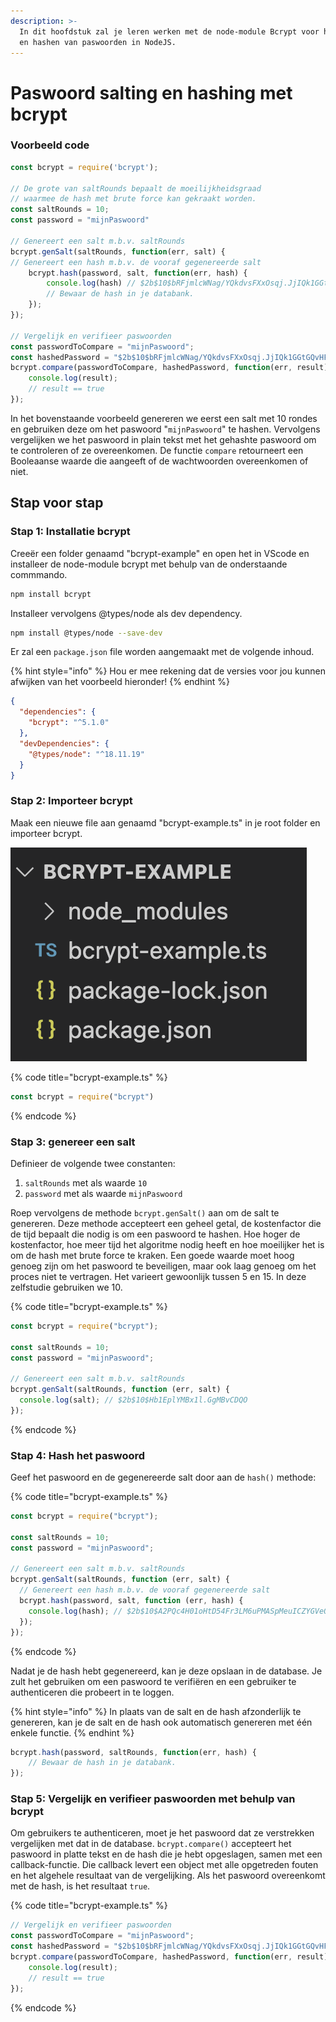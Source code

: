 ```yaml
---
description: >-
  In dit hoofdstuk zal je leren werken met de node-module Bcrypt voor het salten
  en hashen van paswoorden in NodeJS.
---
```


# Paswoord salting en hashing met bcrypt

### Voorbeeld code

```typescript
const bcrypt = require('bcrypt');

// De grote van saltRounds bepaalt de moeilijkheidsgraad
// waarmee de hash met brute force kan gekraakt worden.
const saltRounds = 10;
const password = "mijnPaswoord"

// Genereert een salt m.b.v. saltRounds
bcrypt.genSalt(saltRounds, function(err, salt) {
// Genereert een hash m.b.v. de vooraf gegenereerde salt
    bcrypt.hash(password, salt, function(err, hash) {
        console.log(hash) // $2b$10$bRFjmlcWNag/YQkdvsFXxOsqj.JjIQk1GGtGQvHFmkcZ09yaPoYdu
        // Bewaar de hash in je databank.
    });
});

// Vergelijk en verifieer paswoorden
const passwordToCompare = "mijnPaswoord";
const hashedPassword = "$2b$10$bRFjmlcWNag/YQkdvsFXxOsqj.JjIQk1GGtGQvHFmkcZ09yaPoYdu";
bcrypt.compare(passwordToCompare, hashedPassword, function(err, result) {
    console.log(result);
    // result == true
});
```

In het bovenstaande voorbeeld genereren we eerst een salt met 10 rondes en gebruiken deze om het paswoord "`mijnPaswoord`" te hashen. Vervolgens vergelijken we het paswoord in plain tekst met het gehashte paswoord om te controleren of ze overeenkomen. De functie `compare` retourneert een Booleaanse waarde die aangeeft of de wachtwoorden overeenkomen of niet.

## Stap voor stap

### Stap 1: Installatie bcrypt

Creeër een folder genaamd "bcrypt-example" en open het in VScode en installeer de node-module bcrypt met behulp van de onderstaande commmando.

```sh
npm install bcrypt
```

Installeer vervolgens @types/node als dev dependency.

```sh
npm install @types/node --save-dev
```

Er zal een `package.json` file worden aangemaakt met de volgende inhoud.

{% hint style="info" %}
Hou er mee rekening dat de versies voor jou kunnen afwijken van het voorbeeld hieronder!
{% endhint %}

```json
{
  "dependencies": {
    "bcrypt": "^5.1.0"
  },
  "devDependencies": {
    "@types/node": "^18.11.19"
  }
}
```

### Stap 2: Importeer bcrypt

Maak een nieuwe file aan genaamd "bcrypt-example.ts" in je root folder en importeer bcrypt.

![](<../../../.gitbook/assets/image (2) (2).png>)

{% code title="bcrypt-example.ts" %}
```typescript
const bcrypt = require("bcrypt")
```
{% endcode %}

### Stap 3: genereer een salt

Definieer de volgende twee constanten:

1. `saltRounds` met als waarde `10`
2. `password` met als waarde `mijnPaswoord`

Roep vervolgens de methode `bcrypt.genSalt()` aan om de salt te genereren. Deze methode accepteert een geheel getal, de kostenfactor die de tijd bepaalt die nodig is om een paswoord te hashen. Hoe hoger de kostenfactor, hoe meer tijd het algoritme nodig heeft en hoe moeilijker het is om de hash met brute force te kraken. Een goede waarde moet hoog genoeg zijn om het paswoord te beveiligen, maar ook laag genoeg om het proces niet te vertragen. Het varieert gewoonlijk tussen 5 en 15. In deze zelfstudie gebruiken we 10.

{% code title="bcrypt-example.ts" %}
```typescript
const bcrypt = require("bcrypt");

const saltRounds = 10;
const password = "mijnPaswoord";

// Genereert een salt m.b.v. saltRounds
bcrypt.genSalt(saltRounds, function (err, salt) {
  console.log(salt); // $2b$10$Hb1EplYMBx1l.GgMBvCDQO
});
```
{% endcode %}

### Stap 4: Hash het paswoord

Geef het paswoord en de gegenereerde salt door aan de `hash()` methode:

{% code title="bcrypt-example.ts" %}
```typescript
const bcrypt = require("bcrypt");

const saltRounds = 10;
const password = "mijnPaswoord";

// Genereert een salt m.b.v. saltRounds
bcrypt.genSalt(saltRounds, function (err, salt) {
  // Genereert een hash m.b.v. de vooraf gegenereerde salt
  bcrypt.hash(password, salt, function (err, hash) {
    console.log(hash); // $2b$10$A2PQc4H01oHtD54Fr3LM6uPMASpMeuICZYGVeOZWVqHVOnhu8FK4O
  });
});
```
{% endcode %}

Nadat je de hash hebt gegenereerd, kan je deze opslaan in de database. Je zult het gebruiken om een paswoord te verifiëren en een gebruiker te authenticeren die probeert in te loggen.

{% hint style="info" %}
In plaats van de salt en de hash afzonderlijk te genereren, kan je de salt en de hash ook automatisch genereren met één enkele functie.
{% endhint %}

```typescript
bcrypt.hash(password, saltRounds, function(err, hash) {
    // Bewaar de hash in je databank.
});
```

### Stap 5: Vergelijk en verifieer paswoorden met behulp van bcrypt

Om gebruikers te authenticeren, moet je het paswoord dat ze verstrekken vergelijken met dat in de database. `bcrypt.compare()` accepteert het paswoord in platte tekst en de hash die je hebt opgeslagen, samen met een callback-functie. Die callback levert een object met alle opgetreden fouten en het algehele resultaat van de vergelijking. Als het paswoord overeenkomt met de hash, is het resultaat `true`.

{% code title="bcrypt-example.ts" %}
```typescript
// Vergelijk en verifieer paswoorden
const passwordToCompare = "mijnPaswoord";
const hashedPassword = "$2b$10$bRFjmlcWNag/YQkdvsFXxOsqj.JjIQk1GGtGQvHFmkcZ09yaPoYdu";
bcrypt.compare(passwordToCompare, hashedPassword, function(err, result) {
    console.log(result);
    // result == true
});
```
{% endcode %}

